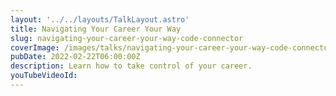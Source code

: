 ```yaml
---
layout: '../../layouts/TalkLayout.astro'
title: Navigating Your Career Your Way
slug: navigating-your-career-your-way-code-connector
coverImage: /images/talks/navigating-your-career-your-way-code-connector/cover.png
pubDate: 2022-02-22T06:00:00Z
description: Learn how to take control of your career.
youTubeVideoId:
---
```


